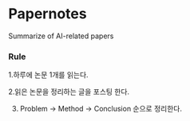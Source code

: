 # Papernotes
Summarize of AI-related papers

### Rule

1.하루에 논문 1개를 읽는다.

2.읽은 논문을 정리하는 글을 포스팅 한다. 

3. Problem -> Method -> Conclusion 순으로 정리한다. 

